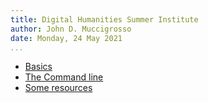 ```yaml
---
title: Digital Humanities Summer Institute
author: John D. Muccigrosso
date: Monday, 24 May 2021
...
```


- [Basics](./Basics)
- [The Command line](./command_line)
- [Some resources](./DH_resources)
